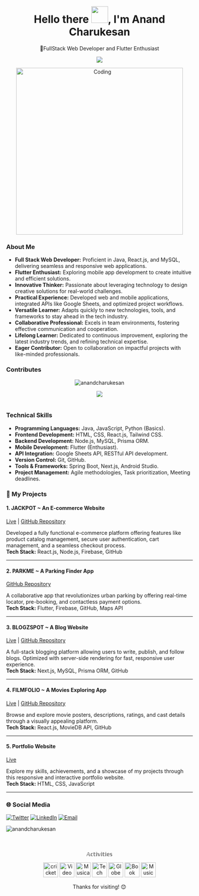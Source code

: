 <div align="center">
<h1 align="center"><b>Hello there <img src="https://raw.githubusercontent.com/nixin72/nixin72/master/wave.gif" width="45">, I'm Anand Charukesan</b> </h1>
  <p>🚀FullStack Web Developer and Flutter Enthusiast</p>
</div>

<p align="center">
  <a href="#"><img src="https://readme-typing-svg.herokuapp.com?lines=Computer+Science+Engineer;Competitive+Programmer;%20DSA%20|%20JAVA%20|%20Flutter%20Developer;;Always%20Learning%20New%20Things&center=true&width=550&height=50"></a>
</p>

<p align="center">
<img align="centre" alt="Coding" width="450" src="https://gifdb.com/images/high/animated-chock-coding-c78f6elj32sfoi8q.webp">
</p>


### About Me

- **Full Stack Web Developer:** Proficient in Java, React.js, and MySQL, delivering seamless and responsive web applications.  
- **Flutter Enthusiast:** Exploring mobile app development to create intuitive and efficient solutions.  
- **Innovative Thinker:** Passionate about leveraging technology to design creative solutions for real-world challenges.  
- **Practical Experience:** Developed web and mobile applications, integrated APIs like Google Sheets, and optimized project workflows.  
- **Versatile Learner:** Adapts quickly to new technologies, tools, and frameworks to stay ahead in the tech industry.  
- **Collaborative Professional:** Excels in team environments, fostering effective communication and cooperation.  
- **Lifelong Learner:** Dedicated to continuous improvement, exploring the latest industry trends, and refining technical expertise.  
- **Eager Contributor:** Open to collaboration on impactful projects with like-minded professionals.  

### Contributes

<div align="center">
  <p align="center"><img src="https://github-readme-streak-stats.herokuapp.com/?user=anandcharukesan&theme=algolia" alt="anandcharukesan"/></p>

  <img  align="center"  src="https://github-readme-stats.vercel.app/api?username=anandcharukesan&theme=dark&show_icons=true&count_private=true" />
  <br></br>
</div>


### Technical Skills  
- **Programming Languages:** Java, JavaScript, Python (Basics).  
- **Frontend Development:** HTML, CSS, React.js, Tailwind CSS.  
- **Backend Development:** Node.js, MySQL, Prisma ORM.  
- **Mobile Development:** Flutter (Enthusiast).  
- **API Integration:** Google Sheets API, RESTful API development.  
- **Version Control:** Git, GitHub.  
- **Tools & Frameworks:** Spring Boot, Next.js, Android Studio.  
- **Project Management:** Agile methodologies, Task prioritization, Meeting deadlines.  

### 📂 My Projects  

#### 1. **JACKPOT ~ An E-commerce Website**  
[Live](https://jackpotmenswear.vercel.app) | [GitHub Repository](https://github.com/anandcharukesan/car-parking.git)  

Developed a fully functional e-commerce platform offering features like product catalog management, secure user authentication, cart management, and a seamless checkout process.  
**Tech Stack:** React.js, Node.js, Firebase, GitHub  

---  

#### 2. **PARKME ~ A Parking Finder App**  
[GitHub Repository](https://github.com/anandcharukesan/car-parking.git)  

A collaborative app that revolutionizes urban parking by offering real-time locator, pre-booking, and contactless payment options.  
**Tech Stack:** Flutter, Firebase, GitHub, Maps API  

---  

#### 3. **BLOGZSPOT ~ A Blog Website**  
[Live](http://blogzpot.vercel.app/) | [GitHub Repository](https://github.com/anandcharukesan/blogzspot.git)  

A full-stack blogging platform allowing users to write, publish, and follow blogs. Optimized with server-side rendering for fast, responsive user experience.  
**Tech Stack:** Next.js, MySQL, Prisma ORM, GitHub  

---  

#### 4. **FILMFOLIO ~ A Movies Exploring App**  
[Live](https://flimfolio.vercel.app/) | [GitHub Repository](https://github.com/anandcharukesan/flimfolio.git)  

Browse and explore movie posters, descriptions, ratings, and cast details through a visually appealing platform.  
**Tech Stack:** React.js, MovieDB API, GitHub  

---  

#### 5. **Portfolio Website**  
[Live](www.anandcharukesan.online)  

Explore my skills, achievements, and a showcase of my projects through this responsive and interactive portfolio website.  
**Tech Stack:** HTML, CSS, JavaScript  

---  


### 🌐 Social Media

[![Twitter](https://i.postimg.cc/d1tVg1cs/twitter-x-logo-42554.png)](https://twitter.com/CCharukes)
[![LinkedIn](https://img.icons8.com/color/48/000000/linkedin.png)](https://www.linkedin.com/in/anand-charukesan/)
[![Email](https://img.icons8.com/color/48/000000/gmail-new.png)](mailto:anandcharukesan004@gmail.com)
<p align="left"> <img src="https://komarev.com/ghpvc/?username=anandcharukesan&label=Profile%20views&color=0e75b6&style=flat" alt="anandcharukesan" /> </p>

####
<br clear="both">
<p align="center">𝔸𝕔𝕥𝕚𝕧𝕚𝕥𝕚𝕖𝕤</p>
<p align="center">
  <img src="https://i.gifer.com/origin/b1/b18cdf6804851604aeec2d0e7883f9d2_w200.gif" alt="cricket" width="40" height="40" />
  <img src="https://github.com/vedant-dwivedi/vedant-dwivedi/blob/main/Video%20Game.webp" alt="Video" width="40" height="40" />
  <img src="https://github.com/vedant-dwivedi/vedant-dwivedi/blob/main/Musical%20Notes.png?raw=true" alt="Musical" width="40" height="40" />
  <img src="https://github.com/vedant-dwivedi/vedant-dwivedi/blob/main/Man%20Technologist%20Medium-Dark%20Skin%20Tone.png?raw=true" alt="Tech" width="40" height="40" />
  <img src="https://github.com/vedant-dwivedi/vedant-dwivedi/blob/main/globe.gif?raw=true" alt="Globe" width="40" height="40" />
  <img src="https://github.com/vedant-dwivedi/vedant-dwivedi/blob/main/book.gif?raw=true" alt="Book" width="40" height="40" />
  <img src="https://github.com/vedant-dwivedi/vedant-dwivedi/blob/main/music.gif?raw=true" alt="Music" width="40" height="40" />
</p>

<div align="center">
  <p>Thanks for visiting! 😊</p>
</div>
